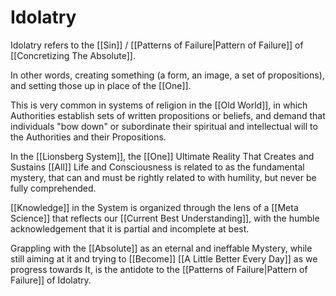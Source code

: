 # Idolatry
Idolatry refers to the [[Sin]] / [[Patterns of Failure|Pattern of Failure]] of [[Concretizing The Absolute]]. 

In other words, creating something (a form, an image, a set of propositions), and setting those up in place of the [[One]]. 

This is very common in systems of religion in the [[Old World]], in which Authorities establish sets of written propositions or beliefs, and demand that individuals "bow down" or subordinate their spiritual and intellectual will to the Authorities and their Propositions. 

In the [[Lionsberg System]], the [[One]] Ultimate Reality That Creates and Sustains [[All]] Life and Consciousness is related to as the fundamental mystery, that can and must be rightly related to with humility, but never be fully comprehended. 

[[Knowledge]] in the System is organized through the lens of a [[Meta Science]] that reflects our [[Current Best Understanding]], with the humble acknowledgement that it is partial and incomplete at best. 

Grappling with the [[Absolute]] as an eternal and ineffable Mystery, while still aiming at it and trying to [[Become]] [[A Little Better Every Day]] as we progress towards It, is the antidote to the [[Patterns of Failure|Pattern of Failure]] of Idolatry. 